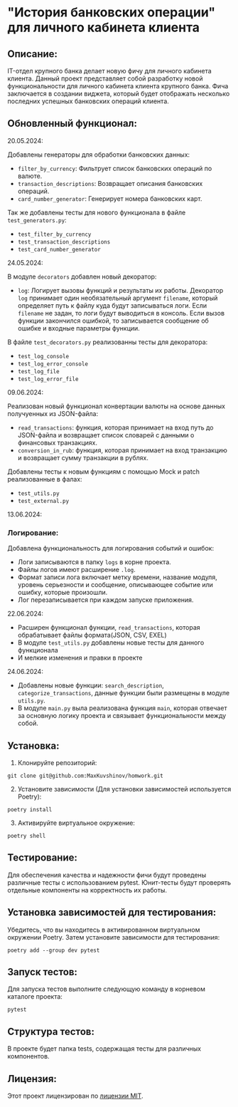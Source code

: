 # "История банковских операции" для личного кабинета клиента

## Описание: 

IT-отдел крупного банка делает новую фичу для личного кабинета клиента. 
Данный проект представляет собой разработку новой функциональности для личного кабинета клиента крупного банка. 
Фича заключается в создании виджета, который будет отображать несколько последних успешных банковских операций клиента.

## Обновленный функционал:
20.05.2024:

Добавлены генераторы для обработки банковских данных:
- `filter_by_currency`: Фильтрует список банковских операций по валюте.
- `transaction_descriptions`: Возвращает описания банковских операций.
- `card_number_generator`: Генерирует номера банковских карт.

Так же добавлены тесты для нового функционала в файле `test_generators.py`:
- `test_filter_by_currency`
- `test_transaction_descriptions`
- `test_card_number_generator`

24.05.2024:

В модуле `decorators` добавлен новый декоратор:

- `log`: Логирует вызовы функций и результаты их работы. 
Декоратор `log` принимает один необязательный аргумент `filename`, который определяет путь к файлу куда будут записываться логи. 
Если `filename` не задан, то логи будут выводиться в консоль. 
Если вызов функции закончился ошибкой, то записывается сообщение об ошибке и входные параметры функции.

В файле `test_decorators.py` реализованны тесты для декоратора:
- `test_log_console`
- `test_log_error_console`
- `test_log_file`
- `test_log_error_file`

09.06.2024:

Реализован новый функционал конвертации валюты на основе данных получуенных из JSON-файла:

- `read_transactions`: функция, которая принимает на вход путь до JSON-файла и возвращает список словарей с данными о финансовых транзакциях.
- `conversion_in_rub`: функция, которая принимает на вход транзакцию и возвращает сумму транзакции в рублях.

Добавлены тесты к новым функциям c помощью Mock и patch реализованные в фалах:
- `test_utils.py`
- `test_external.py`

13.06.2024:
### Логирование:

Добавлена функциональность для логирования событий и ошибок:

- Логи записываются в папку `logs` в корне проекта.
- Файлы логов имеют расширение `.log`.
- Формат записи лога включает метку времени, название модуля, уровень серьезности и сообщение, описывающее событие или ошибку, которые произошли.
- Лог перезаписывается при каждом запуске приложения.

22.06.2024:

- Расширен функционал функции, `read_transactions`, которая обрабатывает файлы формата(JSON, CSV, EXEL)
- В модуле `test_utils.py` добавлены новые тесты для данного функционала
- И мелкие изменения и правки в проекте

24.06.2024: 

- Добавлены новые функции: `search_description`, `categorize_transactions`, данные функции были размещены в модуле `utils.py`.
- В модуле `main.py` выла реализована функция `main`, которая отвечает за основную логику проекта и связывает функциональности между собой.


## Установка:
1. Клонируйте репозиторий:
``` 
git clone git@github.com:MaxKuvshinov/homwork.git
``` 
2. Установите зависимости (Для установки зависимостей используется Poetry):
``` 
poetry install
``` 
3. Активируйте виртуальное окружение:
``` 
poetry shell
``` 
## Тестирование:
Для обеспечения качества и надежности фичи будут проведены различные тесты с использованием pytest. 
Юнит-тесты будут проверять отдельные компоненты на корректность их работы.

## Установка зависимостей для тестирования:
Убедитесь, что вы находитесь в активированном виртуальном окружении Poetry.
Затем установите зависимости для тестирования:
``` 
poetry add --group dev pytest
``` 
## Запуск тестов:
Для запуска тестов выполните следующую команду в корневом каталоге проекта:
``` 
pytest
``` 
## Структура тестов:
В проекте будет папка tests, содержащая тесты для различных компонентов.

## Лицензия:
Этот проект лицензирован по [лицензии MIT](https://ru.wikipedia.org/wiki/%D0%9B%D0%B8%D1%86%D0%B5%D0%BD%D0%B7%D0%B8%D1%8F_MIT).